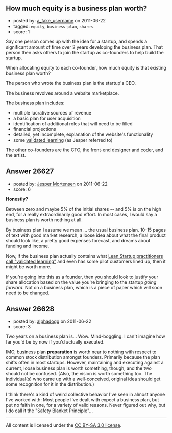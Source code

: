 ## How much equity is a business plan worth?

- posted by: [a_fake_username](https://stackexchange.com/users/-1/10417-a-fake-username) on 2011-06-22
- tagged: `equity`, `business-plan`, `shares`
- score: 1

Say one person comes up with the idea for a startup, and spends a significant amount of time over 2 years developing the business plan. That person then asks others to join the startup as co-founders to help build the startup.

When allocating equity to each co-founder, how much equity is that existing business plan worth?

The person who wrote the business plan is the startup's CEO.

The business revolves around a website marketplace.

The business plan includes:

 - multiple lucrative sources of revenue
 - a basic plan for user acquisition
 - identification of additional roles that will need to be filled
 - financial projections
 - detailed, yet incomplete, explanation of the website's functionality
 - some [validated learning][1] (as Jesper referred to)

The other co-founders are the CTO, the front-end designer and coder, and the artist.


  [1]: http://lean.st/principles/validated-learning


## Answer 26627

- posted by: [Jesper Mortensen](https://stackexchange.com/users/-1/1261-jesper-mortensen) on 2011-06-22
- score: 6

<p><strong>Honestly?</strong></p>

<p>Between zero and maybe 5% of the initial shares -- and 5% is on the high end, for a really extraordinarily good effort. In most cases, I would say a business plan is worth nothing at all.</p>

<p>By business plan I assume we mean ... the usual business plan. 10-15 pages of text with good market research, a loose idea about what the final product should look like, a pretty good expenses forecast, and dreams about funding and income.</p>

<p>Now, if the business plan actually contains what <a href="http://lean.st/principles/validated-learning" rel="nofollow">Lean Startup practitioners call "validated learning"</a> and even has some pilot customers lined up, then it might be worth more.</p>

<p>If you're going into this as a founder, then you should look to justify your share allocation based on the value you're bringing to the startup <em>going forward</em>. Not on a business plan, which is a piece of paper which will soon need to be changed.</p>



## Answer 26628

- posted by: [alphadogg](https://stackexchange.com/users/-1/3197-alphadogg) on 2011-06-22
- score: 3

Two years on a business plan is... Wow. Mind-boggling. I can't imagine how far you'd be by now if you'd actually executed.

IMO, business plan **preparation** is worth near to nothing with respect to common stock distribution amongst founders. Primarily because the plan shifts often in most startups. However, maintaining and executing against a current, loose business plan is worth something, though, and the two should not be confused. (Also, the vision is worth something too. The individual(s) who came up with a well-conceived, original idea should get some recognition for it in the distribution.)

I think there's a kind of weird collective behavior I've seen in almost anyone I've worked with: Most people I've dealt with expect a business plan, but put no faith in one, for a variety of valid reasons. Never figured out why, but I do call it the "Safety Blanket Principle"...



---

All content is licensed under the [CC BY-SA 3.0 license](https://creativecommons.org/licenses/by-sa/3.0/).
